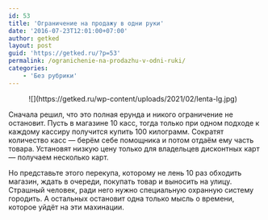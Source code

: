 ```yaml
---
id: 53
title: 'Ограничение на продажу в одни руки'
date: '2016-07-23T12:01:00+07:00'
author: getked
layout: post
guid: 'https://getked.ru/?p=53'
permalink: /ogranichenie-na-prodazhu-v-odni-ruki/
categories:
    - 'Без рубрики'
---
```


<figure class="wp-block-image size-large">![](https://getked.ru/wp-content/uploads/2021/02/lenta-lg.jpg)</figure>Сначала решил, что это полная ерунда и никого ограничение не остановит. Пусть в магазине 10 касс, тогда только при одном подходе к каждому кассиру получится купить 100 килограмм. Сократят количество касс — берём себе помощника и потом отдаём ему часть товара. Установят низкую цену только для владельцев дисконтных карт — получаем несколько карт.

Но представьте этого перекупа, которому не лень 10 раз обходить магазин, ждать в очереди, покупать товар и выносить на улицу. Страшный человек, ради него нужно специальную охранную систему городить. А остальных остановит одна только мысль о времени, которое уйдёт на эти махинации.